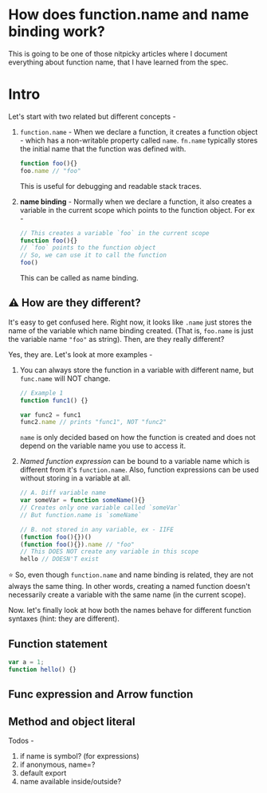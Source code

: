 # How does function.name and name binding work?

This is going to be one of those nitpicky articles where I document everything about function name, that I have learned from the spec.  

# Intro

Let's start with two related but different concepts -
1. `function.name` - When we declare a function, it creates a function object - which has a non-writable property called `name`. `fn.name` typically stores the initial name that the function was defined with.
	```js
	function foo(){}
	foo.name // "foo"
	```
   This is useful for debugging and readable stack traces.  
 
2. **name binding** - Normally when we declare a function, it also creates a variable in the current scope which points to the function object. For ex -
	```js
	// This creates a variable `foo` in the current scope
	function foo(){}
	// `foo` points to the function object
	// So, we can use it to call the function
	foo()
	```
	This can be called as name binding.
	
## ⚠️  **How are they different?** 
It's easy to get confused here. Right now, it looks like `.name` just stores the name of the variable which name binding created. (That is, `foo.name` is just the variable name `"foo"` as string). Then, are they really different?

Yes, they are. Let's look at more examples -

1. You can always store the function in a variable with different name, but `func.name` will NOT change. 
	```js
	// Example 1
	function func1() {}

	var func2 = func1
	func2.name // prints "func1", NOT "func2"
	```
	`name` is only decided based on how the function is created and does not depend on the variable name you use to access it.
	
2. *Named function expression* can be bound to a variable name which is different from it's `function.name`. Also, function expressions can be used without storing in a variable at all.
	```js
	// A. Diff variable name
	var someVar = function someName(){}
	// Creates only one variable called `someVar`
	// But function.name is `someName`
	
	// B. not stored in any variable, ex - IIFE
	(function foo(){})()
	(function foo(){}).name // "foo"
	// This DOES NOT create any variable in this scope
	hello // DOESN'T exist
	```

⭐️ So, even though `function.name` and name binding is related, they are not always the same thing. In other words, creating a named function doesn't necessarily create a variable with the same name (in the current scope).

Now. let's finally look at how both the names behave for different function syntaxes (hint: they are different).

## Function statement

```js
var a = 1;
function hello() {}
```

## Func expression and Arrow function


## Method and object literal

Todos -
1. if name is symbol? (for expressions)
2. if anonymous, name=?
3. default export
4. name available inside/outside?
<!--stackedit_data:
eyJwcm9wZXJ0aWVzIjoiZXh0ZW5zaW9uczpcbiAgcHJlc2V0Oi
BnZm1cbiIsImhpc3RvcnkiOlstNDg4MzQ3ODgyLDExOTE3ODE4
NCwtMTUyMTUwMjM0MiwtMTcyNzM1ODEzNywxODI2MjgyNTAzLC
0xNDM4NzY2OTMwLDE4NjQyNDQ3NTMsOTU5Nzk1MzUyLDQyOTk2
NTk2MiwtMjAwODc3NTcwMCwyMDAxNjY4ODcyLC0yMDgyMTAzMD
k1LC0xMjEzNDY3NDAwLDE2NTg0OTk3MjYsMTgzMDk2Mjg3NCwx
MjMwMDI3NjI1LDEwNjIxMjM3NzEsMTIyNTg4NjgyMF19
-->